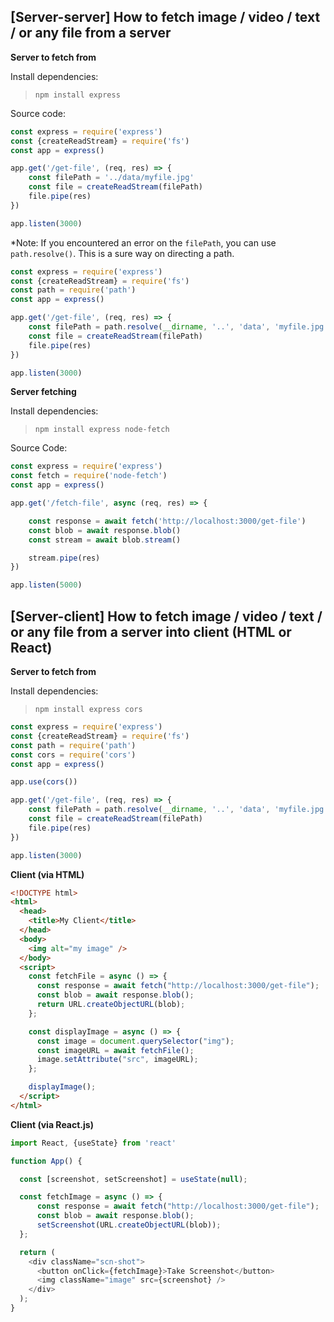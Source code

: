 ## [Server-server] How to fetch image / video / text / or any file from a server

**Server to fetch from**

Install dependencies:

> `npm install express`

Source code:

```JavaScript
const express = require('express')
const {createReadStream} = require('fs')
const app = express()

app.get('/get-file', (req, res) => {
    const filePath = '../data/myfile.jpg'
    const file = createReadStream(filePath)
    file.pipe(res)
})

app.listen(3000)
```

\*Note: If you encountered an error on the `filePath`, you can use `path.resolve()`. This is a sure way on directing a path.

```JavaScript
const express = require('express')
const {createReadStream} = require('fs')
const path = require('path')
const app = express()

app.get('/get-file', (req, res) => {
    const filePath = path.resolve(__dirname, '..', 'data', 'myfile.jpg')
    const file = createReadStream(filePath)
    file.pipe(res)
})

app.listen(3000)
```

**Server fetching**

Install dependencies:

> `npm install express node-fetch`

Source Code:

```JavaScript
const express = require('express')
const fetch = require('node-fetch')
const app = express()

app.get('/fetch-file', async (req, res) => {

    const response = await fetch('http://localhost:3000/get-file')
    const blob = await response.blob()
    const stream = await blob.stream()

    stream.pipe(res)
})

app.listen(5000)
```

## [Server-client] How to fetch image / video / text / or any file from a server into client (HTML or React)

**Server to fetch from**

Install dependencies:

> `npm install express cors`

```JavaScript
const express = require('express')
const {createReadStream} = require('fs')
const path = require('path')
const cors = require('cors')
const app = express()

app.use(cors())

app.get('/get-file', (req, res) => {
    const filePath = path.resolve(__dirname, '..', 'data', 'myfile.jpg')
    const file = createReadStream(filePath)
    file.pipe(res)
})

app.listen(3000)
```

**Client (via HTML)**

```HTML
<!DOCTYPE html>
<html>
  <head>
    <title>My Client</title>
  </head>
  <body>
    <img alt="my image" />
  </body>
  <script>
    const fetchFile = async () => {
      const response = await fetch("http://localhost:3000/get-file");
      const blob = await response.blob();
      return URL.createObjectURL(blob);
    };

    const displayImage = async () => {
      const image = document.querySelector("img");
      const imageURL = await fetchFile();
      image.setAttribute("src", imageURL);
    };

    displayImage();
  </script>
</html>
```

**Client (via React.js)**

```JavaScript
import React, {useState} from 'react'

function App() {

  const [screenshot, setScreenshot] = useState(null);

  const fetchImage = async () => {
      const response = await fetch("http://localhost:3000/get-file");
      const blob = await response.blob();
      setScreenshot(URL.createObjectURL(blob));
  };

  return (
    <div className="scn-shot">
      <button onClick={fetchImage}>Take Screenshot</button>
      <img className="image" src={screenshot} />
    </div>
  );
}
```
